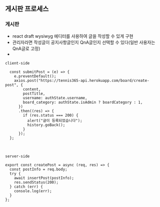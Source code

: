 ## 게시판 프로세스

### 게시판

- react draft wysiwyg 에디터를 사용하여 글을 작성할 수 있게 구현
- 관리자라면 작성글이 공지사항글인지 QnA글인지 선택할 수 있다(일반 사용자는 QnA글로 고정)
-

```
client-side

  const submitPost = (e) => {
    e.preventDefault();
    axios.post("https://tennis365-api.herokuapp.com/board/create-post", {
        content,
        postTitle,
        username: authState.username,
        board_category: authState.isAdmin ? boardCategory : 1,
      })
      .then((res) => {
        if (res.status === 200) {
          alert("글이 등록되었습니다");
          history.goBack();
        }
      });
  };
```

<br />

```
server-side

export const createPost = async (req, res) => {
  const postInfo = req.body;
  try {
    await insertPost(postInfo);
    res.sendStatus(200);
  } catch (err) {
    console.log(err);
  }
};
```

